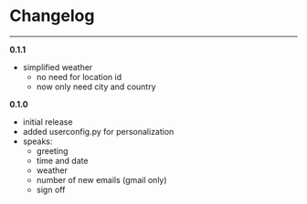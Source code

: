Changelog
=========

---

__0.1.1__

* simplified weather 
    - no need for location id 
    - now only need city and country

__0.1.0__

* initial release
* added userconfig.py for personalization
* speaks:
    - greeting
    - time and date
    - weather
    - number of new emails (gmail only)
    - sign off

